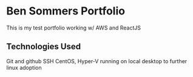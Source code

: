 # Ben Sommers Portfolio

This is my test portfolio working w/ AWS and ReactJS

## Technologies Used

Git and github
SSH
CentOS, Hyper-V running on local desktop to further linux adoption
